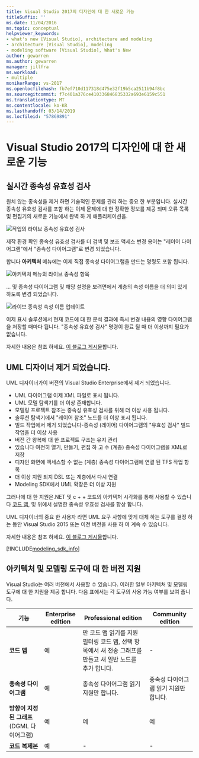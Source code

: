 ```yaml
---
title: Visual Studio 2017의 디자인에 대 한 새로운 기능
titleSuffix: ''
ms.date: 11/04/2016
ms.topic: conceptual
helpviewer_keywords:
- what's new [Visual Studio], architecture and modeling
- architecture [Visual Studio], modeling
- modeling software [Visual Studio], What's New
author: gewarren
ms.author: gewarren
manager: jillfra
ms.workload:
- multiple
monikerRange: vs-2017
ms.openlocfilehash: fb7ef710d117318d475e32f19b5ca2511b94f8bc
ms.sourcegitcommit: f7c401a376ce410336846835332a693e6159c551
ms.translationtype: MT
ms.contentlocale: ko-KR
ms.lasthandoff: 03/14/2019
ms.locfileid: "57869891"
---
```

# <a name="whats-new-for-design-in-visual-studio-2017"></a>Visual Studio 2017의 디자인에 대 한 새로운 기능

## <a name="live-dependency-validation"></a>실시간 종속성 유효성 검사

원치 않는 종속성을 제거 하면 기술적인 문제를 관리 하는 중요 한 부분입니다. 실시간 종속성 유효성 검사를 포함 하는 이제 문제에 대 한 정확한 정보를 제공 되며 오류 목록 및 편집기의 새로운 기능에서 완벽 하 게 애플리케이션을.

![작업의 라이브 종속성 유효성 검사](media/dep-validation-whatsnew-01.png)

제작 환경 확인 종속성 유효성 검사를 더 검색 및 보조 액세스 변경 용어는 "레이어 다이어그램"에서 "종속성 다이어그램"로 변경 되었습니다.

합니다 **아키텍처** 메뉴에는 이제 직접 종속성 다이어그램을 만드는 명령도 포함 됩니다.

![아키텍처 메뉴의 라이브 종속성 항목](media/dep-validation-whatsnew-02.png)

... 및 종속성 다이어그램 및 해당 설명을 보려면에서 계층의 속성 이름을 더 의미 있게 하도록 변경 되었습니다.

![라이브 종속성 속성 이름 업데이트](media/dep-validation-whatsnew-03.png)

이제 표시 솔루션에서 현재 코드에 대 한 분석 결과에 즉시 변경 내용의 영향 다이어그램을 저장할 때마다 됩니다. "종속성 유효성 검사" 명령이 완료 될 때 더 이상까지 필요가 없습니다.

자세한 내용은 참조 하세요. [이 블로그 게시물](https://devblogs.microsoft.com/devops/live-architecture-dependency-validation-in-visual-studio-15-preview-5/)합니다.

## <a name="uml-designers-have-been-removed"></a>UML 디자이너 제거 되었습니다.

UML 디자이너가이 버전의 Visual Studio Enterprise에서 제거 되었습니다.

* UML 다이어그램 이제 XML 파일로 표시 됩니다.
* UML 모델 탐색기를 더 이상 존재합니다.
* 모델링 프로젝트 참조는 종속성 유효성 검사를 위해 더 이상 사용 됩니다.
* 솔루션 탐색기에서 "레이어 참조" 노드를 더 이상 표시 됩니다.
* 빌드 작업에서 제거 되었습니다-종속성 (레이어) 다이어그램의 "유효성 검사" 빌드 작업을 더 이상 사용
* 버전 간 왕복에 대 한 프로젝트 구조는 유지 관리
* 있습니다 여전히 열기, 만들기, 편집 하 고 수 (계층) 종속성 다이어그램을 XML로 저장
* 디자인 화면에 액세스할 수 없는 (계층) 종속성 다이어그램에 연결 된 TFS 작업 항목
* 더 이상 지원 되지 DSL 또는 계층에서 다시 연결
* Modeling SDK에서 UML 확장은 더 이상 지원

그러나에 대 한 지원은.NET 및 c + + 코드의 아키텍처 시각화를 통해 사용할 수 있습니다 [코드 맵](map-dependencies-across-your-solutions.md), 및 위에서 설명한 종속성 유효성 검사를 향상 합니다.

UML 디자이너의 중요 한 사용자 라면 UML 요구 사항에 맞게 대체 하는 도구를 결정 하는 동안 Visual Studio 2015 또는 이전 버전을 사용 하 여 계속 수 있습니다.

자세한 내용은 참조 하세요. [이 블로그 게시물](https://devblogs.microsoft.com/devops/uml-designers-have-been-removed-layer-designer-now-supports-live-architectural-analysis/)합니다.

[!INCLUDE[modeling_sdk_info](includes/modeling_sdk_info.md)]

## <a name="a-nameversionsupport-edition-support-for-architecture-and-modeling-tools"></a><a name="VersionSupport" />아키텍처 및 모델링 도구에 대 한 버전 지원

Visual Studio는 여러 버전에서 사용할 수 있습니다. 이러한 일부 아키텍처 및 모델링 도구에 대 한 지원을 제공 합니다. 다음 표에서는 각 도구의 사용 가능 여부를 보여 줍니다.

|**기능**|**Enterprise edition**|**Professional edition**|**Community edition**|
|-|-|-|-|
|**코드 맵**|예|만 코드 맵 읽기를 지원 필터링 코드 맵, 선택 항목에서 새 전송 그래프를 만들고 새 일반 노드를 추가 합니다.|-|
|**종속성 다이어그램**|예|종속성 다이어그램 읽기 지원만 합니다.|종속성 다이어그램 읽기 지원만 합니다.|
|**방향이 지정 된 그래프** (DGML 다이어그램)|예|예|예|
|**코드 복제본**|예|-|-|